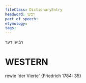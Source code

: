 ```yaml
---
fileClass: DictionaryEntry
headword: רבֿיעי
part_of_speech: 
etymology: 
tags: 
---
```

רבֿיעי
דער

WESTERN
========

rewie 'der Vierte' {Friedrich 1784: 35}